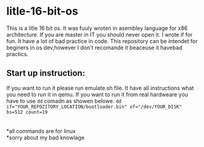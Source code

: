 # <h1>litle-16-bit-os</h1>
This is a litle 16 bit os. It was fuuly wroten in asembley language for x86 architecture. If you are master in IT you should never open it. I wrote if for fun. It have a lot of bad practice in code. This repository can be intendet for beginers in os dev,however I don't recomande it beaceuse it havebad practics.

<h2>Start up instruction:</h2>
If you want to run it please run emulate.sh file. It have all instructions what you need to run it in qemu. If you want to run it from real hardweare you have to use <code>dd</code> comadn as showen belowe.
<code>dd if="YOUR_REPOZITORY_LOCATION/bootloader.bin" of="/dev/YOUR_DISK" bs=512 count=19</code>
</br></br></br>
*all commands are for linux</br>
*sorry about my bad knowlage

